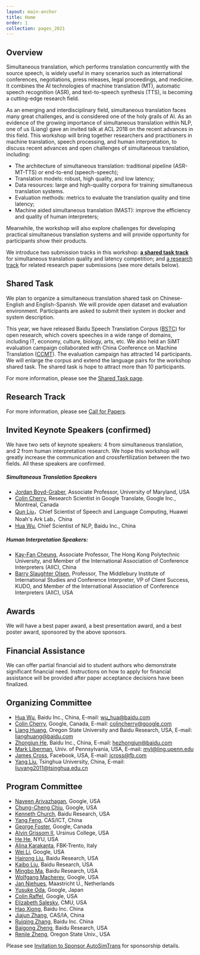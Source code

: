 ```yaml
---
layout: main-anchor
title: Home
order: 1
collection: pages_2021
---
```


## Overview

Simultaneous translation, which performs translation concurrently with the source speech, is widely useful in many scenarios such as international conferences, negotiations, press releases, legal proceedings, and medicine. It combines the AI technologies of machine translation (MT), automatic speech recognition (ASR), and text-to-speech synthesis (TTS), is becoming a cutting-edge research field.

As an emerging and interdisciplinary field, simultaneous translation faces many great challenges, and is considered one of the holy grails of AI. As an evidence of the growing importance of simultaneous translation within NLP, one of us (Liang) gave an invited talk at ACL 2018 on the recent advances in this field. This workshop will bring together researchers and practitioners in machine translation, speech processing, and human interpretation, to discuss recent advances and open challenges of simultaneous translation, including:
- The architecture of simultaneous translation: traditional pipeline (ASR-MT-TTS) or end-to-end (speech-speech);
- Translation models: robust, high quality, and low latency;
- Data resources: large and high-quality corpora for training simultaneous translation systems.
- Evaluation methods: metrics to evaluate the translation quality and time latency;
- Machine aided simultaneous translation (MAST): improve the efficiency and quality of human interpreters;

Meanwhile, the workshop will also explore challenges for developing practical simultaneous translation systems and will provide opportunity for participants show their products.


We introduce two submission tracks in this workshop: [**a shared task track**](shared) for simultaneous translation quality and latency competition; and [a research track](cfp) for related research paper submissions (see more details below).


## Shared Task
We plan to organize a simultaneous translation shared task on Chinese-English and English-Spanish. We will provide open dataset and evaluation environment. Participants are asked to submit their system in docker and system description.

This year, we have released Baidu Speech Translation Corpus ([BSTC](https://ai.baidu.com/broad/subordinate?dataset=bstc)) for open research, which covers speeches in a wide range of domains, including IT, economy, culture, biology, arts, etc. We also held an SiMT evaluation campaign collaborated with China Conference on Machine Translation ([CCMT](http://ccmt2019.jxnu.edu.cn/page/main1923/pctz.htm)). The evaluation campaign has attracted 14 participants.
We will enlarge the corpus and extend the language pairs for the workshop shared task. The shared task is hope to attract more than 10 participants.

For more information, please see the [Shared Task page](shared).


## Research Track


For more information, please see [Call for Papers](cfp).



## Invited Keynote Speakers (confirmed)

We have two sets of keynote speakers: 4 from simultaneous translation, and 2 from human interpretation research. We hope this workshop will greatly increase the communication and crossfertilization between the two fields. All these speakers are confirmed.

##### Simultaneous Translation Speakers

- [Jordan Boyd-Graber](http://users.umiacs.umd.edu/~jbg), Associate Professor, University of Maryland, USA
- [Colin Cherry](https://sites.google.com/site/colinacherry), Research Scientist in Google Translate, Google Inc., Montreal, Canada
- [Qun Liu](https://scholar.google.com.sg/citations?user=2HhiGzcAAAAJ&hl=en)，Chief Scientist of Speech and Language Computing, Huawei Noah's Ark Lab，China
- [Hua Wu](http://research.baidu.com/People/index-view?id=121), Chief Scientist of NLP, Baidu Inc., China

##### Human Interpretation Speakers:

- [Kay-Fan Cheung](https://www.polyu.edu.hk/cbs/cts/en/people/members/58-dr-cheung-kay-fan-andrew), Associate Professor, The Hong Kong Polytechnic University, and Member of the International Association of Conference Interpreters (AIIC), China
- [Barry Slaughter Olsen](https://www.middlebury.edu/institute/people/barry-slaughter-olsen), Professor, The Middlebury Institute of International Studies and Conference Interpreter, VP of Client Success, KUDO, and Member of the International Association of Conference Interpreters (AIIC), USA

## Awards
We will have a best paper award, a best presentation award, and a best poster award, sponsored by the above sponsors.

## Financial Assistance
We can offer partial financial aid to student authors who demonstrate significant financial need.
Instructions on how to apply for financial assistance will be provided after paper acceptance decisions have been finalized.

## Organizing Committee

- [Hua Wu](http://research.baidu.com/People/index-view?id=121), Baidu Inc., China, E-mail: wu_hua@baidu.com
- [Colin Cherry](https://sites.google.com/site/colinacherry/), Google, Canada, E-mail: colincherry@google.com
- [Liang Huang](http://eecs.oregonstate.edu/~huanlian), Oregon State University and Baidu Research, USA, E-mail: lianghuang@baidu.com
- [Zhongjun He](https://scholar.google.com/citations?user=a-1wSFYAAAAJ&hl=en), Baidu Inc., China, E-mail: hezhongjun@baidu.com
- [Mark Liberman](https://www.ling.upenn.edu/~myl/), Univ. of Pennsylvania, USA, E-mail: myl@ling.upenn.edu
- [James Cross](http://scholar.google.com/citations?hl=en&user=Oef7pDkAAAAJ), Facebook, USA, E-mail: jcross@fb.com
- [Yang Liu](http://nlp.csai.tsinghua.edu.cn/~ly/), Tsinghua University, China, E-mail: liuyang2011@tsinghua.edu.cn


## Program Committee

- [Naveen Arivazhagan](https://scholar.google.com/citations?user=9KGy35AAAAAJ&hl=en), Google, USA
- [Chung-Cheng Chiu](https://scholar.google.com/citations?user=8bNM5WgAAAAJ&hl=en), Google, USA
- [Kenneth Church](http://www.cs.jhu.edu/~kchurch/), Baidu Research, USA
- [Yang Feng](http://sourcedb.ict.cas.cn/cn/jssrck/201709/t20170910_4857722.html), CAS/ICT, China
- [George Foster](https://scholar.google.com/citations?user=Hr8KyG4AAAAJ&hl=en), Google, Canada
- [Alvin Grissom II](https://www.ursinus.edu/live/profiles/3125-alvin-grissom-ii), Ursinus College, USA
- [He He](https://hhexiy.github.io/), NYU, USA
- [Alina Karakanta](https://ict.fbk.eu/people/detail/alina-karakanta/), FBK-Trento, Italy
- [Wei Li](https://research.google/people/106528/), Google, USA
- [Hairong Liu](https://scholar.google.com/citations?user=4oISQDYAAAAJ&hl=en), Baidu Research, USA
- [Kaibo Liu](https://www.linkedin.com/in/kaibo-liu-99a6303b/), Baidu Research, USA
- [Mingbo Ma](http://mingboma.com/), Baidu Research, USA
- [Wolfgang Macherey](https://ai.google/research/people/author7590/), Google, USA
- [Jan Niehues](https://www.maastrichtuniversity.nl/jan.niehues), Maastricht U., Netherlands
- [Yusuke Oda](https://scholar.google.com/citations?user=Re6oRt4AAAAJ&hl=en), Google, Japan
- [Colin Raffel](https://colinraffel.com/), Google, USA
- [Elizabeth Salesky](https://www.lti.cs.cmu.edu/people/222218365/elizabeth-salesky), CMU, USA
- [Hao Xiong](https://scholar.google.com/citations?user=RDvwXDsAAAAJ&hl=en), Baidu Inc. China
- [Jiajun Zhang](http://www.nlpr.ia.ac.cn/cip/jjzhang.htm), CAS/IA, China
- [Ruiqing Zhang](https://cn.linkedin.com/in/ruiqing-zhang-36b99b61), Baidu Inc. China
- [Baigong Zheng](https://www.aclweb.org/anthology/people/b/baigong-zheng/), Baidu Research, USA
- [Renjie Zheng](http://www.renj.me/), Oregon State Univ., USA




Please see [Invitation to Sponsor AutoSimTrans](assets/docs/sponsorship.pdf) for sponsorship details.

